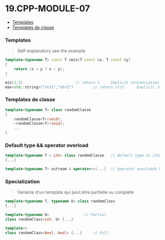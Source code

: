 # 19.CPP-MODULE-07

* [Templates](#Templates)  
* [Templates de classe](#Templates-de-classe)  

### Templates
> Self-explanatory see the example
```C++
template<typename T> const T &min(T const &x, T const &y)
{
	return (x < y ? x : y);
}

min(2,3)           				// return 3		Implicit instanciation
max<std::string>("str1","str2")			// return str2		Explicit instanciation

```

### Templates de classe
```C++
template<typename T> class randomClasse
{
	randomClasse<T>(void);
	~randomClasse<T>(void);
	...
}
```


### Default type && operator overload
```C++
template<typename T = int> class randomClasse	// default type is integer	
{...}

template<typename T> ostream & operator<<(...)	// operator overloads have to be templates as well

```

### Specialization
> Variante d'un template qui peut être partielle ou complète
```C++
template<typename T, typename U> class randomClass	
{...}

template<typename U>				// Partial
class randomClass<int, U> {...}

template<>
class randomClass<bool, bool> {...}		// Full

```
